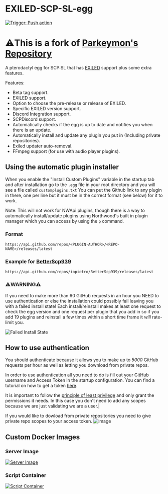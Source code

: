 # EXILED-SCP-SL-egg
[![Trigger: Push action](https://github.com/EsserGaming/EXILED-SCP-SL-egg/actions/workflows/workflow.yml/badge.svg?branch=master)](https://github.com/EsserGaming/EXILED-SCP-SL-egg/actions/workflows/workflow.yml)

# ⚠️This is a fork of [Parkeymon's Repository](https://github.com/Parkeymon/EXILED-SCP-SL-egg)

A pterodactyl egg for SCP:SL that has [EXILED](https://github.com/Exiled-Team/EXILED) support plus some extra features.

Features:

- Beta tag support.
- EXILED support.
- Option to choose the pre-release or release of EXILED.
- Specific EXILED version support.
- Discord Integration support.
- SCPDiscord support.
- Automiatically checks if the egg is up to date and notifies you when there is an update.
- Automatically install and update any plugin you put in (Including private repositories).
- Exiled updater auto-removal.
- FFmpeg support (for use with audio player plugins).

## Using the automatic plugin installer

When you enable the "Install Custom Plugins" variable in the startup tab and after installation go to the `.egg` file in your root directory and you will see a file called `customplugins.txt`
You can put the Github link to any plugin in there, one per line but it must be in the correct format (see below) for it to work.

Note: This will not work for NWApi plugins, though there is a way to automatically install/update plugins using Northwood's built in plugin manager which you can access by using the `p` command.

### Format
```
https://api.github.com/repos/<PLUGIN-AUTHOR>/<REPO-NAME>/releases/latest
```

### Example for [BetterScp939](https://github.com/iopietro/BetterScp939)
```
https://api.github.com/repos/iopietro/BetterScp939/releases/latest
```

### ⚠️**WARNING**⚠️
If you need to make more than
 60 GitHub requests in an hour you NEED to use authentication or else the installation could possibly fail leaving you with a failed install state!
Each install/reinstall makes at least one request to check the egg version and one request per plugin that you add in so if you add 19 plugins and reinstall a few times within a short time frame it _will_ rate-limit you.

![Failed Install State](https://media.discordapp.net/attachments/867104159907840031/867106088767062027/unknown.png)

## How to use authentication

You should authenticate because it allows you to make up to _5000_ GitHub requests per hour as well as letting you download from private repos.

In order to use authentication all you need to do is fill out your GitHub username and Access Token in the startup configuration.
You can find a tutorial on how to get a token [here](https://docs.github.com/en/github/authenticating-to-github/keeping-your-account-and-data-secure/creating-a-personal-access-token).

It is important to follow the [principle of least privilege](https://en.wikipedia.org/wiki/Principle_of_least_privilege) and only grant the permissions it needs. 
In this case you don't need to add any scopes because we are just validating we are a user.|

If you would like to dowload from private repositories you need to give private repo scopes to your access token.
![image](https://user-images.githubusercontent.com/68636315/142776718-e0107ced-b4c7-4170-9a49-11023aef646d.png) 

## Custom Docker Images

### Server Image
[![Server Image](https://github.com/EsserGaming/docker-scpsl/actions/workflows/docker-image.yml/badge.svg?branch=master)](https://github.com/EsserGaming/docker-scpsl/actions/workflows/docker-image.yml)

### Script Container
[![Script Container](https://github.com/EsserGaming/scpsl-install-docker/actions/workflows/docker-image.yml/badge.svg?branch=master)](https://github.com/EsserGaming/scpsl-install-docker/actions/workflows/docker-image.yml)
